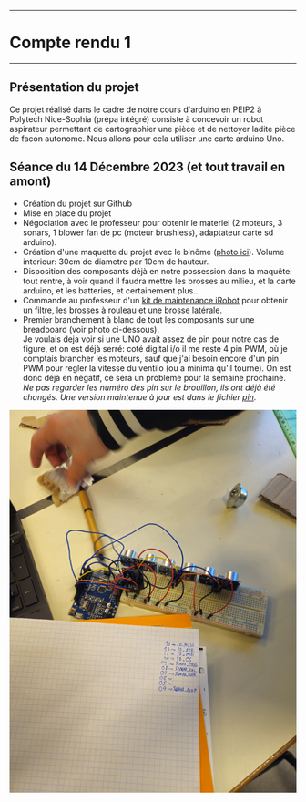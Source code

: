*******************
# Compte rendu 1
*******************
## Présentation du projet
Ce projet réalisé dans le cadre de notre cours d'arduino en PEIP2 à Polytech Nice-Sophia (prépa intégré) consiste à concevoir un robot aspirateur permettant de cartographier une pièce et de nettoyer ladite pièce de facon autonome. Nous allons pour cela utiliser une carte arduino Uno.

## Séance du 14 Décembre 2023 (et tout travail en amont)
- Création du projet sur Github
- Mise en place du projet
- Négociation avec le professeur pour obtenir le materiel (2 moteurs, 3 sonars, 1 blower fan de pc (moteur brushless), adaptateur carte sd arduino).
- Création d'une maquette du projet avec le binôme ([photo ici](/images/20231214_115155.heic)). Volume interieur: 30cm de diametre par 10cm de hauteur.
- Disposition des composants déjà en notre possession dans la maquête: tout rentre, à voir quand il faudra mettre les brosses au milieu, et la carte arduino, et les batteries, et certainement plus...
- Commande au professeur d'un [kit de maintenance iRobot](https://amzn.eu/d/cpejmey) pour obtenir un filtre, les brosses à rouleau et une brosse latérale.
- Premier branchement à blanc de tout les composants sur une breadboard (voir photo ci-dessous).\
Je voulais deja voir si une UNO avait assez de pin pour notre cas de figure, et on est déjà serré: coté digital i/o il me reste 4 pin PWM, où je comptais brancher les moteurs, sauf que j'ai besoin encore d'un pin PWM pour regler la vitesse du ventilo (ou a minima qu'il tourne). On est donc déjà en négatif, ce sera un probleme pour la semaine prochaine.\
*Ne pas regarder les numéro des pin sur le brouillon, ils ont déjà été changés. Une version maintenue à jour est dans le fichier [pin](/code/pin.hpp).*

![](/images/20231214_124527.heic "uno+bread=♥")
